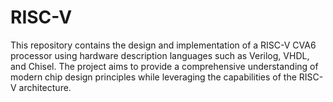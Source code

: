 # RISC-V
This repository contains the design and implementation of a RISC-V CVA6 processor using hardware description languages such as Verilog, VHDL, and Chisel. The project aims to provide a comprehensive understanding of modern chip design principles while leveraging the capabilities of the RISC-V architecture.
